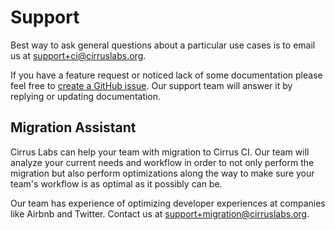 # Support

Best way to ask general questions about a particular use cases is to email us at [support+ci@cirruslabs.org](mailto:support+ci@cirruslabs.org).

If you have a feature request or noticed lack of some documentation please feel free to [create a GitHub issue](https://github.com/cirruslabs/cirrus-ci-com/issues/new).
Our support team will answer it by replying or updating documentation.

## Migration Assistant

Cirrus Labs can help your team with migration to Cirrus CI. Our team will analyze your current needs and workflow in order
to not only perform the migration but also perform optimizations along the way to make sure your team's workflow is as 
optimal as it possibly can be.

Our team has experience of optimizing developer experiences at companies like Airbnb and Twitter. Contact us at [support+migration@cirruslabs.org](mailto:support+migration@cirruslabs.org).
